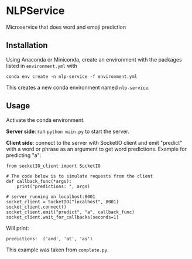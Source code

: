 # NLPService
Microservice that does word and emoji prediction

## Installation
Using Anaconda or Miniconda, create an environment with the packages listed in ```environment.yml``` with
```
conda env create -n nlp-service -f environment.yml
```
This creates a new conda environment named ```nlp-service```.

## Usage
Activate the conda environment.

__Server side__: run ```python main.py``` to start the server.

__Client side__: connect to the server with SocketIO client and emit "predict" with a word or phrase as an argument to get word predictions. Example for predicting "a":

```
from socketIO_client import SocketIO

# The code below is to simulate requests from the client
def callback_func(*args):
    print("predictions: ", args)

# server running on localhost:8001
socket_client = SocketIO("localhost", 8001)
socket_client.connect()
socket_client.emit("predict", "a", callback_func)
socket_client.wait_for_callbacks(seconds=1)
```
Will print:
```
predictions:  ('and', 'at', 'as')
```

This example was taken from ```complete.py```.
